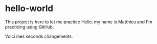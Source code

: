 # hello-world
This project is here to let me practice
Hello, my name is Matthieu and I'm practicing using GitHub.

Voici mes seconds changements.
